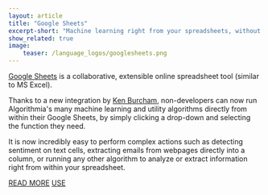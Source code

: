 ```yaml
---
layout: article
title: "Google Sheets"
excerpt-short: "Machine learning right from your spreadsheets, without code"
show_related: true
image:
    teaser: /language_logos/googlesheets.png
---
```


[Google Sheets](http://sheets.google.com) is a collaborative, extensible online spreadsheet tool (similar to MS Excel).

Thanks to a new integration by [Ken Burcham](https://www.linkedin.com/in/kenburcham/), non-developers can now run Algorithmia's many machine learning and utility algorithms directly from within their Google Sheets, by simply clicking a drop-down and selecting the function they need.

It is now incredibly easy to perform complex actions such as detecting sentiment on text cells, extracting emails from webpages directly into a column, or running any other algorithm to analyze or extract information right from within your spreadsheet. 

<a href="https://algorithmia.com/blog/google-sheets-ai" class="btn btn-default btn-primary"><i class="fa fa-book" aria-hidden="true"></i> READ MORE</a>
<a href="https://docs.google.com/spreadsheets/d/1aqQTLqrGcKoro52X50U7npOvgj0AD33azWh_3XpZbD0/edit?usp=sharing/" class="btn btn-default btn-primary"><i class="fa fa-plug" aria-hidden="true"></i> USE</a>
